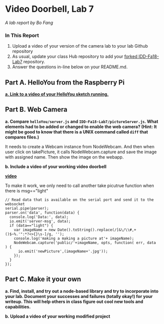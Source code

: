 # Video Doorbell, Lab 7

*A lab report by Bo Fang*

### In This Report

1. Upload a video of your version of the camera lab to your lab Github repository
1. As usual, update your class Hub repository to add your [forked IDD-Fa18-Lab7](/FAR-Lab/IDD-Fa18-Lab7) repository.
1. Answer the questions in-line below on your README.md.

## Part A. HelloYou from the Raspberry Pi

[**a. Link to a video of your HelloYou sketch running.**](https://youtu.be/98VRsLkmiMY)

## Part B. Web Camera

**a. Compare `helloYou/server.js` and `IDD-Fa18-Lab7/pictureServer.js`. What elements had to be added or changed to enable the web camera? (Hint: It might be good to know that there is a UNIX command called `diff` that compares files.)**

It needs to create a Webcam instance from NodeWebcam.
And then when user click on takePicture, it calls NodeWebcam.capture and save the image with assigned name. Then show the image on the webapp.

**b. Include a video of your working video doorbell**

**[video](https://youtu.be/V_hujRKB2-Q)**

To make it work, we only need to call another take picutrue function when there is msg=="light"

```
// Read data that is available on the serial port and send it to the websocket
serial.pipe(parser);
parser.on('data', function(data) {
  console.log('Data:', data);
  io.emit('server-msg', data);
  if (data=="light") {
    var imageName = new Date().toString().replace(/[&\/\\#,+()$~%.'":*?<>{}\s-]/g, '');
    console.log('making a making a picture at'+ imageName);
    NodeWebcam.capture('public/'+imageName, opts, function( err, data ) {
      io.emit('newPicture',(imageName+'.jpg'));
    });
  }
});
```


## Part C. Make it your own

**a. Find, install, and try out a node-based library and try to incorporate into your lab. Document your successes and failures (totally okay!) for your writeup. This will help others in class figure out cool new tools and capabilities.**

**b. Upload a video of your working modified project**
